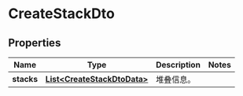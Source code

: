 
# CreateStackDto

## Properties
Name | Type | Description | Notes
------------ | ------------- | ------------- | -------------
**stacks** | [**List&lt;CreateStackDtoData&gt;**](CreateStackDtoData.md) | 堆叠信息。 | 



